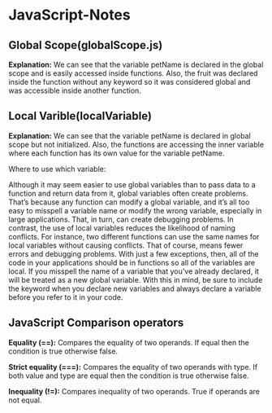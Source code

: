 # JavaScript-Notes

## Global Scope(globalScope.js)

**Explanation:** We can see that the variable petName is declared in the global scope and is easily accessed inside functions. Also, the fruit was declared inside the function without any keyword so it was considered global and was accessible inside another function. 

## Local Varible(localVariable)
**Explanation:** We can see that the variable petName is declared in global scope but not initialized. Also, the functions are accessing the inner variable where each function has its own value for the variable petName.

Where to use which variable:

Although it may seem easier to use global variables than to pass data to a function and return data from it, global variables often create problems. That’s because any function can modify a global variable, and it’s all too easy to misspell a variable name or modify the wrong variable, especially in large applications. That, in turn, can create debugging problems.
In contrast, the use of local variables reduces the likelihood of naming conflicts. For instance, two different functions can use the same names for local variables without causing conflicts. That of course, means fewer errors and debugging problems. With just a few exceptions, then, all of the code in your applications should be in functions so all of the variables are local.
If you misspell the name of a variable that you’ve already declared, it will be treated as a new global variable. With this in mind, be sure to include the keyword when you declare new variables and always declare a variable before you refer to it in your code.


## JavaScript Comparison operators

**Equality (==):** Compares the equality of two operands. If equal then the condition is true otherwise false.

**Strict equality (===):** Compares the equality of two operands with type. If both value and type are equal then the condition is true otherwise false.

**Inequality (!=):** Compares inequality of two operands. True if operands are not equal.
